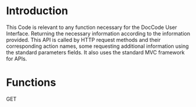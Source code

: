 # **Introduction**
This Code is relevant to any function necessary for the DocCode User Interface. Returning the necessary information according to the information provided. This API is called by HTTP request methods and their corresponding action names, some requesting additional information using the standard parameters fields. It also uses the standard MVC framework for APIs.

# **Functions**
GET 
